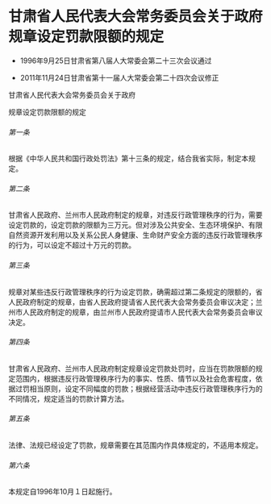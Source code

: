 # 甘肃省人民代表大会常务委员会关于政府规章设定罚款限额的规定

- 1996年9月25日甘肃省第八届人大常委会第二十三次会议通过

- 2011年11月24日甘肃省第十一届人大常委会第二十四次会议修正

<!-- INFO END -->

甘肃省人民代表大会常务委员会关于政府

规章设定罚款限额的规定

###### 第一条

根据《中华人民共和国行政处罚法》第十三条的规定，结合我省实际，制定本规定。

###### 第二条

甘肃省人民政府、兰州市人民政府制定的规章，对违反行政管理秩序的行为，需要设定罚款的，设定罚款的限额为三万元。但对涉及公共安全、生态环境保护、有限自然资源开发利用以及关系公民人身健康、生命财产安全方面的违反行政管理秩序的行为，可以设定不超过十万元的罚款。

###### 第三条

规章对某些违反行政管理秩序的行为设定罚款，确需超过第二条规定的限额的，省人民政府制定的规章，由省人民政府提请省人民代表大会常务委员会审议决定；兰州市人民政府制定的规章，由兰州市人民政府提请市人民代表大会常务委员会审议决定。

###### 第四条

甘肃省人民政府、兰州市人民政府制定规章设定罚款处罚时，应当在罚款限额的规定范围内，根据违反行政管理秩序行为的事实、性质、情节以及社会危害程度，依据过罚相当原则，设定不同幅度的罚款；根据经营活动中违反行政管理秩序行为的不同情况，规定适当的罚款计算方法。

###### 第五条

法律、法规已经设定了罚款，规章需要在其范围内作具体规定的，不适用本规定。

###### 第六条

本规定自1996年10月１日起施行。
